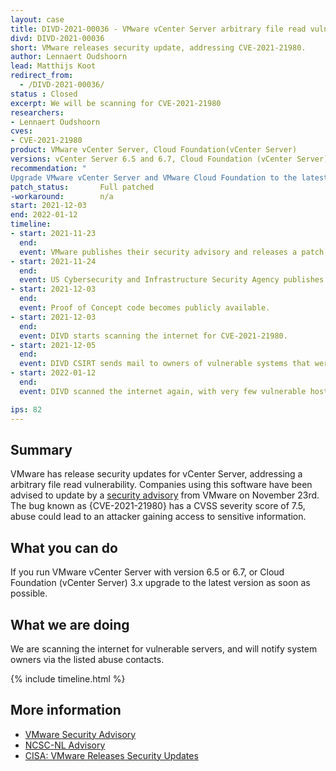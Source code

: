 ```yaml
---
layout: case
title: DIVD-2021-00036 - VMware vCenter Server arbitrary file read vulnerability
divd: DIVD-2021-00036
short: VMware releases security update, addressing CVE-2021-21980.
author: Lennaert Oudshoorn
lead: Matthijs Koot
redirect_from:
  - /DIVD-2021-00036/
status : Closed
excerpt: We will be scanning for CVE-2021-21980
researchers:
- Lennaert Oudshoorn
cves:
- CVE-2021-21980
product: VMware vCenter Server, Cloud Foundation(vCenter Server)
versions: vCenter Server 6.5 and 6.7, Cloud Foundation (vCenter Server) 3.x
recommendation: "
Upgrade VMware vCenter Server and VMware Cloud Foundation to the latest version"
patch_status:	 	Full patched
-workaround:		n/a
start: 2021-12-03
end: 2022-01-12
timeline:
- start: 2021-11-23
  end:
  event: VMware publishes their security advisory and releases a patch.
- start: 2021-11-24
  end:
  event: US Cybersecurity and Infrastructure Security Agency publishes a security advisory.
- start: 2021-12-03
  end:
  event: Proof of Concept code becomes publicly available.
- start: 2021-12-03
  end:
  event: DIVD starts scanning the internet for CVE-2021-21980.
- start: 2021-12-05
  end:
  event: DIVD CSIRT sends mail to owners of vulnerable systems that were found.
- start: 2022-01-12
  end:
  event: DIVD scanned the internet again, with very few vulnerable hosts remaining this case can be closed.

ips: 82
---
```

## Summary

VMware has release security updates for vCenter Server, addressing a arbitrary file read vulnerability. Companies using this software have been advised to update by a [security advisory](https://www.vmware.com/security/advisories/VMSA-2021-0027.html) from VMware on November 23rd. The bug known as {CVE-2021-21980} has a CVSS severity score of 7.5, abuse could lead to an attacker gaining access to sensitive information.

## What you can do

If you run VMware vCenter Server with version 6.5 or 6.7, or Cloud Foundation (vCenter Server) 3.x upgrade to the latest version as soon as possible.

## What we are doing

We are scanning the internet for vulnerable servers, and will notify system owners via the listed abuse contacts.

{% include timeline.html %}

## More information
* [VMware  Security Advisory](https://www.vmware.com/security/advisories/VMSA-2021-0027.html)
* [NCSC-NL Advisory](https://www.ncsc.nl/actueel/advisory?id=NCSC-2021-1017)
* [CISA: VMware Releases Security Updates](https://us-cert.cisa.gov/ncas/current-activity/2021/11/24/vmware-releases-security-updates)
